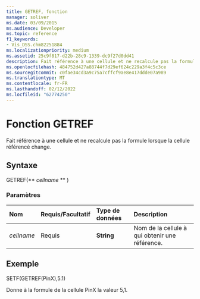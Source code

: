```yaml
---
title: GETREF, fonction
manager: soliver
ms.date: 03/09/2015
ms.audience: Developer
ms.topic: reference
f1_keywords:
- Vis_DSS.chm82251884
ms.localizationpriority: medium
ms.assetid: 25c9f817-d22b-28c9-1339-dc9f27d0dd41
description: Fait référence à une cellule et ne recalcule pas la formule lorsque la cellule référencé change.
ms.openlocfilehash: 484752d427a88744f7d29ef624c229a3f4c5c3ce
ms.sourcegitcommit: c0fae34cd3a9c75a7cffcf9ae8e417ddde07a989
ms.translationtype: MT
ms.contentlocale: fr-FR
ms.lasthandoff: 02/12/2022
ms.locfileid: "62774250"
---
```

# <a name="getref-function"></a>Fonction GETREF

Fait référence à une cellule et ne recalcule pas la formule lorsque la cellule référencé change.
  
## <a name="syntax"></a>Syntaxe

GETREF(** *cellname* ** ) 
  
### <a name="parameters"></a>Paramètres

|**Nom**|**Requis/Facultatif**|**Type de données**|**Description**|
|:-----|:-----|:-----|:-----|
| _cellname_ <br/> |Requis  <br/> |**String** <br/> |Nom de la cellule à qui obtenir une référence. |
   
## <a name="example"></a>Exemple

SETF(GETREF(PinX),5.1) 
  
Donne à la formule de la cellule PinX la valeur 5,1. 
  

